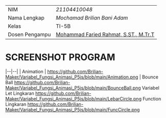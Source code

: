 |  |  |
|--|--|
| NIM | *21104410048* |
| Nama Lengkap | *Mochamad Brilian Bani Adam* |
| Kelas | TI-5B |
| Dosen Pengampu | [Mohammad Faried Rahmat, S.ST., M.Tr.T](https://github.com/fariedrahmat) |

# SCREENSHOT PROGRAM
|--|--|
| Animation | https://github.com/Brilian-Maker/Variabel_Fungsi_Animasi_P5js/blob/main/Animation.png |
 Bounce Ball https://github.com/Brilian-Maker/Variabel_Fungsi_Animasi_P5js/blob/main/BounceBall.png
 Variabel Let Lingkaran https://github.com/Brilian-Maker/Variabel_Fungsi_Animasi_P5js/blob/main/LebarCircle.png
 Function Lingkaran https://github.com/Brilian-Maker/Variabel_Fungsi_Animasi_P5js/blob/main/FuncCircle.png
